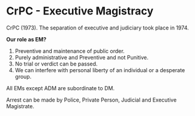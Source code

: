 # CrPC - Executive Magistracy

CrPC (1973). The separation of executive and judiciary took place in 1974.

  

**Our role as EM?**

1. Preventive and maintenance of public order.
2. Purely administrative and Preventive and not Punitive.
3. No trial or verdict can be passed.
4. We can interfere with personal liberty of an individual or a desperate group.

  

All EMs except ADM are subordinate to DM.

  

Arrest can be made by Police, Private Person, Judicial and Executive Magistrate.